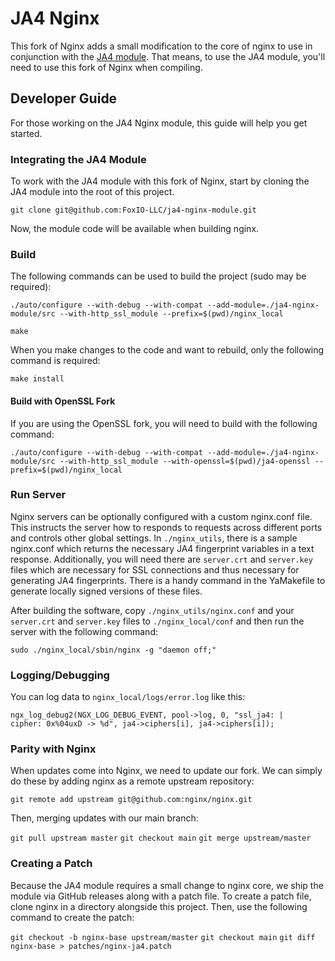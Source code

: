 # JA4 Nginx

This fork of Nginx adds a small modification to the core of nginx to use in conjunction with the [JA4 module](https://github.com/FoxIO-LLC/ja4-plus-nginx). That means, to use the JA4 module, you'll need to use this fork of Nginx when compiling.

## Developer Guide

For those working on the JA4 Nginx module, this guide will help you get started.

### Integrating the JA4 Module

To work with the JA4 module with this fork of Nginx, start by cloning the JA4 module into the root of this project.

`git clone git@github.com:FoxIO-LLC/ja4-nginx-module.git`

Now, the module code will be available when building nginx.

### Build

The following commands can be used to build the project (sudo may be required):

`./auto/configure --with-debug --with-compat --add-module=./ja4-nginx-module/src --with-http_ssl_module --prefix=$(pwd)/nginx_local`

`make`

When you make changes to the code and want to rebuild, only the following command is required:

`make install`

#### Build with OpenSSL Fork

If you are using the OpenSSL fork, you will need to build with the following command:

`./auto/configure --with-debug --with-compat --add-module=./ja4-nginx-module/src --with-http_ssl_module --with-openssl=$(pwd)/ja4-openssl --prefix=$(pwd)/nginx_local`

### Run Server

Nginx servers can be optionally configured with a custom nginx.conf file. This instructs the server how to responds to requests across different ports and controls other global settings. In `./nginx_utils`, there is a sample nginx.conf which returns the necessary JA4 fingerprint variables in a text response. Additionally, you will need there are `server.crt` and `server.key` files which are necessary for SSL connections and thus necessary for generating JA4 fingerprints. There is a handy command in the YaMakefile to generate locally signed versions of these files.

After building the software, copy `./nginx_utils/nginx.conf` and your `server.crt` and `server.key` files to `./nginx_local/conf` and then run the server with the following command:

`sudo ./nginx_local/sbin/nginx -g "daemon off;"`

### Logging/Debugging

You can log data to `nginx_local/logs/error.log` like this:

`ngx_log_debug2(NGX_LOG_DEBUG_EVENT, pool->log, 0, "ssl_ja4: |    cipher: 0x%04uxD -> %d", ja4->ciphers[i], ja4->ciphers[i]);`

### Parity with Nginx

When updates come into Nginx, we need to update our fork. We can simply do these by adding nginx as a remote upstream repository:

`git remote add upstream git@github.com:nginx/nginx.git`

Then, merging updates with our main branch:

`git pull upstream master`
`git checkout main`
`git merge upstream/master`

### Creating a Patch

Because the JA4 module requires a small change to nginx core, we ship the module via GitHub releases along with a patch file. To create a patch file, clone nginx in a directory alongside this project. Then, use the following command to create the patch:

`git checkout -b nginx-base upstream/master`
`git checkout main`
`git diff nginx-base > patches/nginx-ja4.patch`
